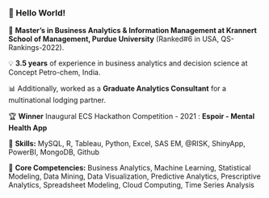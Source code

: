 ### 👋 Hello World!

🔭 **Master’s in Business Analytics & Information Management at Krannert School of Management, Purdue University** (Ranked#6 in USA, QS-Rankings-2022).

💡 **3.5 years** of experience in business analytics and decision science at Concept Petro-chem, India.

📊 Additionally, worked as a **Graduate Analytics Consultant** for a multinational lodging partner.

🏆 **Winner** Inaugural ECS Hackathon Competition - 2021 : **Espoir - Mental Health App**

💪 **Skills:** MySQL, R, Tableau, Python, Excel, SAS EM, @RISK, ShinyApp, PowerBI, MongoDB, Github

💪 **Core Competencies:** Business Analytics, Machine Learning, Statistical Modeling, Data Mining, Data Visualization, Predictive Analytics, Prescriptive Analytics, Spreadsheet Modeling, Cloud Computing, Time Series Analysis
